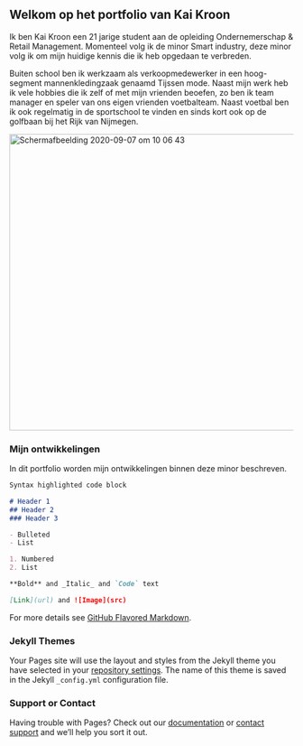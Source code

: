 ## Welkom op het portfolio van Kai Kroon

Ik ben Kai Kroon een 21 jarige student aan de opleiding Ondernemerschap & Retail Management. Momenteel volg ik de minor Smart industry, deze minor volg ik om mijn huidige kennis die ik heb opgedaan te verbreden. 

Buiten school ben ik werkzaam als verkoopmedewerker in een hoog-segment mannenkledingzaak genaamd Tijssen mode. Naast mijn werk heb ik vele hobbies die ik zelf of met mijn vrienden beoefen, zo ben ik team manager en speler van ons eigen vrienden voetbalteam. Naast voetbal ben ik ook regelmatig in de sportschool te vinden en sinds kort ook op de golfbaan bij het Rijk van Nijmegen. 

<img width="525" alt="Schermafbeelding 2020-09-07 om 10 06 43" src="https://user-images.githubusercontent.com/70638968/92365799-9cb4c300-f0f4-11ea-90d3-bda1c4f63b04.png">

### Mijn ontwikkelingen

In dit portfolio worden mijn ontwikkelingen binnen deze minor beschreven. 

```markdown
Syntax highlighted code block

# Header 1
## Header 2
### Header 3

- Bulleted
- List

1. Numbered
2. List

**Bold** and _Italic_ and `Code` text

[Link](url) and ![Image](src)
```

For more details see [GitHub Flavored Markdown](https://guides.github.com/features/mastering-markdown/).

### Jekyll Themes

Your Pages site will use the layout and styles from the Jekyll theme you have selected in your [repository settings](https://github.com/kaikroon1999/Portfolio-Kai/settings). The name of this theme is saved in the Jekyll `_config.yml` configuration file.

### Support or Contact

Having trouble with Pages? Check out our [documentation](https://docs.github.com/categories/github-pages-basics/) or [contact support](https://github.com/contact) and we’ll help you sort it out.
